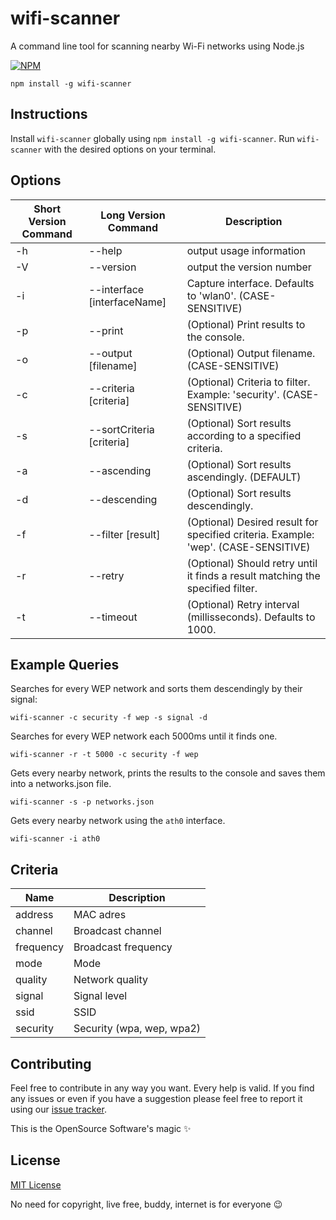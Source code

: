 # wifi-scanner
A command line tool for scanning nearby Wi-Fi networks using Node.js

[![NPM](https://nodei.co/npm/wifi-scanner.png?downloads=true&downloadRank=true&stars=true)](https://npmjs.com/wifi-scanner/)

```
npm install -g wifi-scanner
```


## Instructions

Install `wifi-scanner` globally using `npm install -g wifi-scanner`.
Run `wifi-scanner` with the desired options on your terminal.


## Options

| Short Version Command | Long Version Command | Description |
| --------------------- |--------------------- | ----------- |
| -h | --help                         | output usage information |
| -V | --version                      | output the version number |
| -i | --interface [interfaceName]    | Capture interface. Defaults to 'wlan0'. (CASE-SENSITIVE) |
| -p | --print                        | (Optional) Print results to the console. |
| -o | --output [filename]            | (Optional) Output filename. (CASE-SENSITIVE) |
| -c | --criteria [criteria]          | (Optional) Criteria to filter. Example: 'security'. (CASE-SENSITIVE) |
| -s | --sortCriteria [criteria]      | (Optional) Sort results according to a specified criteria. |
| -a | --ascending                    | (Optional) Sort results ascendingly. (DEFAULT) |
| -d | --descending                   |(Optional) Sort results descendingly.
| -f | --filter [result]              | (Optional) Desired result for specified criteria. Example: 'wep'. (CASE-SENSITIVE)|
| -r | --retry                        | (Optional) Should retry until it finds a result matching the specified filter. |
| -t | --timeout                      | (Optional) Retry interval (millisseconds). Defaults to 1000. |


## Example Queries

Searches for every WEP network and sorts them descendingly by their signal:
```
wifi-scanner -c security -f wep -s signal -d
```

Searches for every WEP network each 5000ms until it finds one.
```
wifi-scanner -r -t 5000 -c security -f wep
```

Gets every nearby network, prints the results to the console and saves them into a networks.json file.
```
wifi-scanner -s -p networks.json
```

Gets every nearby network using the `ath0` interface. 
```
wifi-scanner -i ath0
```


## Criteria

| Name           | Description                                      |
| -------------- | ------------------------------------------------ |
| address        | MAC adres                                        |
| channel        | Broadcast channel                                |
| frequency      | Broadcast frequency                              |
| mode           | Mode                                             |
| quality        | Network quality                                  |
| signal         | Signal level                                     |
| ssid           | SSID                                             |
| security       | Security (wpa, wep, wpa2)                        |


## Contributing

Feel free to contribute in any way you want. Every help is valid.
If you find any issues or even if you have a suggestion please feel free to report it using our [issue tracker](https://github.com/lucasfcosta/wifi-scanner/issues).

This is the OpenSource Software's magic :sparkles:


## License

[MIT License](https://en.wikipedia.org/wiki/MIT_License)

No need for copyright, live free, buddy, internet is for everyone :wink:
